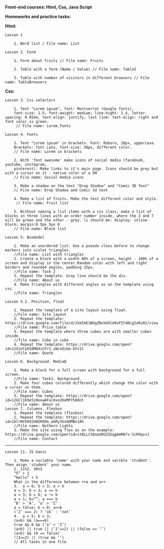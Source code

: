 **Front-end courses: Html, Css, Java Script**



**Homeworks and practice tasks:**


**Html:**
	
	Lesson 1

		1. Word list / File name: List
	
	Lesson 2. Form
		
		1. Form about fruits // File name: Fruits

		2. Table with a form (Name / Value) // File name: Table2

		3. Table with number of visitors in different browsers // File name: TableBrowsers

**Css:**

	Lesson 3. Css selectors

		1. Text "Lorem ipsum", font: Montserrat (Google fonts),
		font-size: 1.5, font-weight: medium, line-hight: 1.4, letter-spacing: 0.05em, text-align: justify, last line: text-align: right and font color is green.
		 // File name: Lorem_Fonts
	
	Lesson 4. Fonts

		1. Text "Lorem ipsum" in brackets. Font: Roboro, 20px, uppercase.
		Brackets: font Lato, font-size: 30px, different color.
		// File name: Lorem in brackets

		2. With 'font awesome' make icons of social media (facebook, youtube, instagram,
		pinterest). Make links to it's main page. Icons should be grey but with a cursor on it - native color of a SM 
		// File name: Social media icons

		3. Make a shadow on the text "Drop Shadow" and "Comic 3D Text" 
		// File name: Drop Shadow and Comic 3d text
		
		4. Make a list of fruits. Make the text different color and style.
		 // File name: Fruit list
		
		5. Without naming a list items with a css class, make a list of blocks in three lines with an order number inside, where the 3 and 7 will be green and the other - grey. li should be: display: inline-block; margin:0 5px 5px 0 
		// File name: Block list
	
	Lesson 5: Boxmodel
		
		1. Make an unordered list. Use a pseudo class before to change markers into violet triangles.
		//File name: List with triangles
		2. Create a block with a width 80% of a screen, height - 100% of a screen and display in the center.Random color with left and right borders and rounded angles, padding 15px.
		//File name: Task 2
		3. Repeat the template. Gray line should be the div.
		//File name: About us
		4. Make triangles with different angles as on the template using css.
		//File name: Triangles
		
	Lesson 5.1. Position, float
	
		1. Repeat the template of a site layout using float.
		//File name: Site_layout
		2. Repeat the template: https://drive.google.com/file/d/1Xe5XE1BUgZNvkXOlm9vP2l4DLgIeRz02/view
		//File name: Price_table
		3. Repeat the template where three cubes are with smaller cubes inside.
		//file name: Cube in cube
		4. Repeat the template: https://drive.google.com/open?id=12XiUYyEGdMQ4sCFrS_uWcnOiHa-GYx1t
		//File name: Quote
		
	Lesson 6. Background. MediaQ
	
		1. Make a block for a full screen with background for a full screen.
		//File name: Task1. Background
		2. Make four cubes colored differently which change the color with a cursor on them. 
		//File name: Cubes
		3. Repeat the template: https://drive.google.com/open?id=12GCl1k9e5jHoxwAFal6ve2KoMFYS6Ont
		//File name: About us
	Lesson 7. Columns. Flexbox
		1. Repeat the template (flexbox)
		2. Repeat the template: https://drive.google.com/open?id=1blrNV56O2UWIK8Om_wbRy3knAQMBx1Ah
		//File name: Nothern Lights
		3. Make the site using flex as on the example: https://drive.google.com/open?id=1tBLLC58aoUDGZZGqgAmM87s-5iR9qsvJ
		//File name: Contact
		
_________________________________

	Lesson 11. JS basic
	
		1. Make a variable 'name' with your name and varible 'student'. Then asign 'student' your name.
		2. 11%2, 36%3
		“5” + 2
		“Hello” + 5
		What is the difference between ++a and a++
		3.  a = 6; b = 3; a > b
 		a = 3; b = 3; a == b
 		a = 3; b = 6; a != b
 		a = 1; b=””; a === b
 		‘B’ > ‘A’, ‘a’ > ‘Z’
		a = false; b = 0; a>=b
 		(‘2’ === 2) ? ‘ok’ : ‘not’
		4.  a = 5; b = 3;
 		(a>b) && (a===b)
 		true && 0 && (‘a’ < ‘Z’)
 		(a>b) || true || (‘2’==2) || (false == ‘’)
 		(a<b) && (0 == false)
 		!(2==2) || (true && ‘’)
		// All tasks in one file
		
